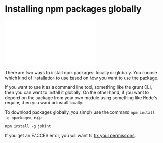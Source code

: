 <!--
title: 07 - Installing npm packages globally
featured: true
-->

# Installing npm packages globally

<iframe src="//www.youtube.com/embed/JXi9pg5fsao" frameborder="0" allowfullscreen></iframe>

There are two ways to install npm packages: locally or globally. You choose which kind of installation to use based on how you want to use the package.

If you want to use it as a command line tool, something like the grunt CLI, then you can want to install it globally. On the other hand, if you want to depend on the package from your own module using something like Node's require, then you want to install locally.

To download packages globally, you simply use the command `npm install -g <package>`, e.g.:

```
npm install -g jshint
```

If you get an EACCES error, you will want to [fix your permissions](/getting-started/fixing-npm-permissions).
